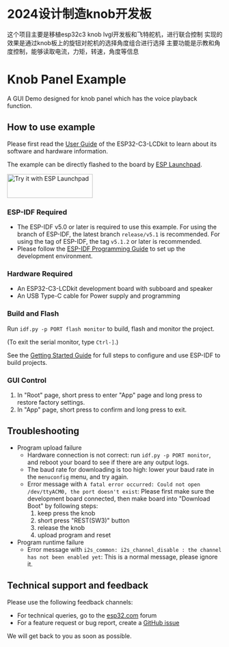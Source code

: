 # 2024设计制造knob开发板

这个项目主要是移植esp32c3 knob lvgl开发板和飞特舵机，进行联合控制
实现的效果是通过knob板上的旋钮对舵机的选择角度组合进行选择
主要功能是示教和角度控制，能够读取电流，力矩，转速，角度等信息

# Knob Panel Example

A GUI Demo designed for knob panel which has the voice playback function.

## How to use example

Please first read the [User Guide](https://docs.espressif.com/projects/esp-dev-kits/zh_CN/latest/esp32c3/esp32-c3-lcdkit/user_guide.html) of the ESP32-C3-LCDkit to learn about its software and hardware information.

The example can be directly flashed to the board by [ESP Launchpad](https://espressif.github.io/esp-launchpad/?flashConfigURL=https://dl.espressif.com/AE/esp-dev-kits/config.toml).

<a href="https://espressif.github.io/esp-launchpad/?flashConfigURL=https://dl.espressif.com/AE/esp-dev-kits/config.toml&app=knob_panel">
    <img alt="Try it with ESP Launchpad" src="https://espressif.github.io/esp-launchpad/assets/try_with_launchpad.png" width="200" height="56">
</a>

### ESP-IDF Required

* The ESP-IDF v5.0 or later is required to use this example. For using the branch of ESP-IDF, the latest branch `release/v5.1` is recommended. For using the tag of ESP-IDF, the tag `v5.1.2` or later is recommended.
* Please follow the [ESP-IDF Programming Guide](https://docs.espressif.com/projects/esp-idf/en/latest/esp32s3/get-started/index.html) to set up the development environment.

### Hardware Required

* An ESP32-C3-LCDkit development board with subboard and speaker
* An USB Type-C cable for Power supply and programming

### Build and Flash

Run `idf.py -p PORT flash monitor` to build, flash and monitor the project.

(To exit the serial monitor, type ``Ctrl-]``.)

See the [Getting Started Guide](https://docs.espressif.com/projects/esp-idf/en/latest/get-started/index.html) for full steps to configure and use ESP-IDF to build projects.

### GUI Control

1. In "Root" page, short press to enter "App" page and long press to restore factory settings.
2. In "App" page, short press to confirm and long press to exit.

## Troubleshooting

* Program upload failure
    * Hardware connection is not correct: run `idf.py -p PORT monitor`, and reboot your board to see if there are any output logs.
    * The baud rate for downloading is too high: lower your baud rate in the `menuconfig` menu, and try again.
    * Error message with `A fatal error occurred: Could not open /dev/ttyACM0, the port doesn't exist`: Please first make sure the development board connected, then make board into "Download Boot" by following steps:
        1. keep press the knob
        2. short press "REST(SW3)" button
        3. release the knob
        4. upload program and reset
* Program runtime failure
    * Error message with `i2s_common: i2s_channel_disable : the channel has not been enabled yet`: This is a normal message, please ignore it.

## Technical support and feedback

Please use the following feedback channels:

* For technical queries, go to the [esp32.com](https://esp32.com/) forum
* For a feature request or bug report, create a [GitHub issue](https://github.com/espressif/esp-dev-kits/issues)

We will get back to you as soon as possible.
